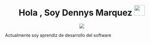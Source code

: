 <h1 align="center">Hola , Soy Dennys Marquez <img src="https://media.giphy.com/media/hvRJCLFzcasrR4ia7z/giphy.gif" width="35"></h1>

<p align="center"><img src="https://media-exp1.licdn.com/dms/image/C4D16AQGcGTD4L4DBgg/profile-displaybackgroundimage-shrink_200_800/0/1652812651598?e=1658361600&v=beta&t=HzcRsjA_zu3eFpoN8YiP4AGHP4A7Ntt7cJSn9FXR06Q"></p>

<p>Actualmente soy aprendiz de desarrollo del software</p>




